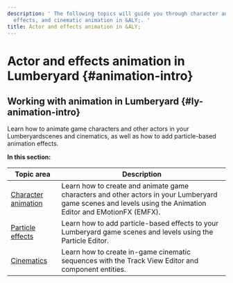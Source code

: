 ```yaml
---
description: ' The following topics will guide you through character animation, visual
  effects, and cinematic animation in &ALY;. '
title: Actor and effects animation in &ALY;
---
```

# Actor and effects animation in Lumberyard {#animation-intro}

## Working with animation in Lumberyard {#ly-animation-intro}

Learn how to animate game characters and other actors in your Lumberyardscenes and cinematics, as well as how to add particle\-based animation effects\.


**In this section:**

| Topic area | Description |
| --- | --- |
| [Character animation](/docs/userguide/char-intro.md) | Learn how to create and animate game characters and other actors in your Lumberyard game scenes and levels using the Animation Editor and EMotionFX \(EMFX\)\. |
| [Particle effects](/docs/userguide/particles/intro.md) | Learn how to add particle\-based effects to your Lumberyard game scenes and levels using the Particle Editor\. |
| [Cinematics](/docs/userguide/cinematics/intro.md) | Learn how to create in\-game cinematic sequences with the Track View Editor and component entities\. |